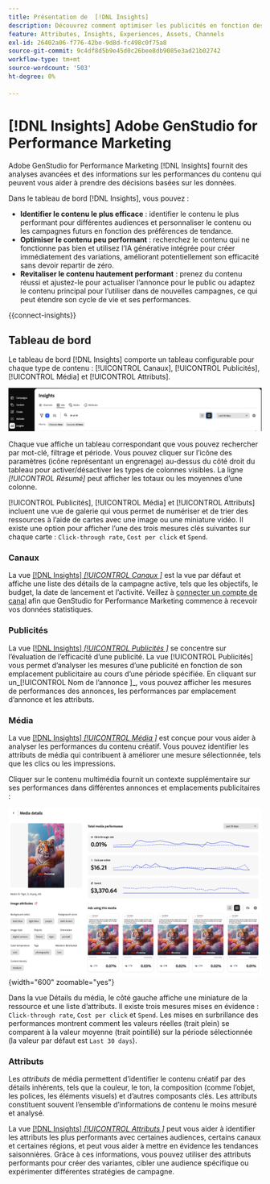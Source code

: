 ```yaml
---
title: Présentation de  [!DNL Insights]
description: Découvrez comment optimiser les publicités en fonction des mesures de performances du contenu en temps réel.
feature: Attributes, Insights, Experiences, Assets, Channels
exl-id: 26402a06-f776-42be-9d8d-fc498c0f75a8
source-git-commit: 9c4df8d5b9e45d0c26bee8db9085e3ad21b02742
workflow-type: tm+mt
source-wordcount: '503'
ht-degree: 0%

---
```


# [!DNL Insights] Adobe GenStudio for Performance Marketing

Adobe GenStudio for Performance Marketing [!DNL Insights] fournit des analyses avancées et des informations sur les performances du contenu qui peuvent vous aider à prendre des décisions basées sur les données.

Dans le tableau de bord [!DNL Insights], vous pouvez :

- **Identifier le contenu le plus efficace** : identifier le contenu le plus performant pour différentes audiences et personnaliser le contenu ou les campagnes futurs en fonction des préférences de tendance.
- **Optimiser le contenu peu performant** : recherchez le contenu qui ne fonctionne pas bien et utilisez l’IA générative intégrée pour créer immédiatement des variations, améliorant potentiellement son efficacité sans devoir repartir de zéro.
- **Revitaliser le contenu hautement performant** : prenez du contenu réussi et ajustez-le pour actualiser l’annonce pour le public ou adaptez le contenu principal pour l’utiliser dans de nouvelles campagnes, ce qui peut étendre son cycle de vie et ses performances.

{{connect-insights}}

## Tableau de bord

Le tableau de bord [!DNL Insights] comporte un tableau configurable pour chaque type de contenu : [!UICONTROL Canaux], [!UICONTROL Publicités], [!UICONTROL Média] et [!UICONTROL Attributs].

![[!DNL Insights] le tableau de bord ](/help/assets/insights-dashboard.png)

Chaque vue affiche un tableau correspondant que vous pouvez rechercher par mot-clé, filtrage et période. Vous pouvez cliquer sur l’icône des paramètres (icône représentant un engrenage) au-dessus du côté droit du tableau pour activer/désactiver les types de colonnes visibles. La ligne _[!UICONTROL Résumé]_ peut afficher les totaux ou les moyennes d’une colonne.

[!UICONTROL Publicités], [!UICONTROL Média] et [!UICONTROL Attributs] incluent une vue de galerie qui vous permet de numériser et de trier des ressources à l’aide de cartes avec une image ou une miniature vidéo. Il existe une option pour afficher l’une des trois mesures clés suivantes sur chaque carte : `Click-through rate`, `Cost per click` et `Spend`.

### Canaux

La vue [[!DNL Insights] _[!UICONTROL Canaux ]_](channels.md) est la vue par défaut et affiche une liste des détails de la campagne active, tels que les objectifs, le budget, la date de lancement et l’activité. Veillez à [connecter un compte de canal](connect-channel.md) afin que GenStudio for Performance Marketing commence à recevoir vos données statistiques.

### Publicités

La vue [[!DNL Insights] _[!UICONTROL Publicités ]_](ads.md) se concentre sur l’évaluation de l’efficacité d’une publicité. La vue [!UICONTROL Publicités] vous permet d’analyser les mesures d’une publicité en fonction de son emplacement publicitaire au cours d’une période spécifiée. En cliquant sur un_[!UICONTROL  Nom de l’annonce ]_, vous pouvez afficher les mesures de performances des annonces, les performances par emplacement d’annonce et les attributs.

### Média

La vue [[!DNL Insights] _[!UICONTROL Média ]_](media.md) est conçue pour vous aider à analyser les performances du contenu créatif. Vous pouvez identifier les attributs de média qui contribuent à améliorer une mesure sélectionnée, tels que les clics ou les impressions.

Cliquer sur le contenu multimédia fournit un contexte supplémentaire sur ses performances dans différentes annonces et emplacements publicitaires :

![Détails du média](/help/assets/insights-media-details.png){width="600" zoomable="yes"}

Dans la vue Détails du média, le côté gauche affiche une miniature de la ressource et une liste d’attributs. Il existe trois mesures mises en évidence : `Click-through rate`, `Cost per click` et `Spend`. Les mises en surbrillance des performances montrent comment les valeurs réelles (trait plein) se comparent à la valeur moyenne (trait pointillé) sur la période sélectionnée (la valeur par défaut est `Last 30 days`).

### Attributs

Les _attributs_ de média permettent d’identifier le contenu créatif par des détails inhérents, tels que la couleur, le ton, la composition (comme l’objet, les polices, les éléments visuels) et d’autres composants clés. Les attributs constituent souvent l’ensemble d’informations de contenu le moins mesuré et analysé.

La vue [[!DNL Insights] _[!UICONTROL Attributs ]_](attributes.md) peut vous aider à identifier les attributs les plus performants avec certaines audiences, certains canaux et certaines régions, et peut vous aider à mettre en évidence les tendances saisonnières. Grâce à ces informations, vous pouvez utiliser des attributs performants pour créer des variantes, cibler une audience spécifique ou expérimenter différentes stratégies de campagne.
